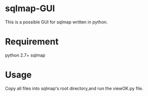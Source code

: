 # sqlmap-GUI
This is a possible GUI for sqlmap written in python.

# Requirement
python 2.7+
sqlmap

# Usage
Copy all files into sqlmap's root directory,and run the viewOK.py file.
